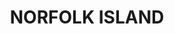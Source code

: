---
lastmod: '2025-04-06T06:05:20+00:00'
latitude: -36.084231
layout: suburb
longitude: 146.928783
postcode: '2899'
state: NSW
title: NORFOLK ISLAND
url: /nsw/norfolk-island/
---